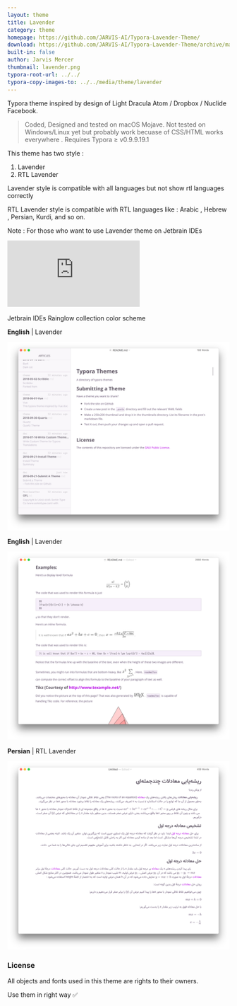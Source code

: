```yaml
---
layout: theme
title: Lavender 
category: theme
homepage: https://github.com/JARVIS-AI/Typora-Lavender-Theme/
download: https://github.com/JARVIS-AI/Typora-Lavender-Theme/archive/master.zip
built-in: false
author: Jarvis Mercer
thumbnail: lavender.png
typora-root-url: ../../
typora-copy-images-to: ../../media/theme/lavender
---
```


Typora theme inspired by design of Light Dracula Atom / Dropbox / Nuclide Facebook.

> Coded, Designed and tested on macOS Mojave. Not tested on Windows/Linux yet but probably work becuase of CSS/HTML works everywhere . 
> Requires Typora ≥ v0.9.9.19.1

This theme has two style :

1. Lavender
2. RTL Lavender



Lavender style is compatible with all languages but not show rtl languages correctly

RTL Lavender style is compatible with RTL languages like : Arabic , Hebrew , Persian, Kurdi, and so on.

Note : For those who want to use Lavender theme on Jetbrain IDEs 

![Jetbrain IDE Lavender](https://github.com/rainglow/jetbrains/blob/master/colors/lavender.xml)

Jetbrain IDEs Rainglow collection color scheme

**English** | Lavender

![1](/media/theme/lavender/1.png)

**English** | Lavender

![2](/media/theme/lavender/2.png)

**Persian** | RTL Lavender

![3](/media/theme/lavender/3.png)

### License

All objects and fonts used in this theme are rights to their owners.

Use them in right way ✅
